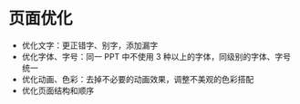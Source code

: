# 页面优化

- 优化文字：更正错字、别字，添加漏字
- 优化字体、字号：同一 PPT 中不使用 3 种以上的字体，同级别的字体、字号统一
- 优化动画、色彩：去掉不必要的动画效果，调整不美观的色彩搭配
- 优化页面结构和顺序
